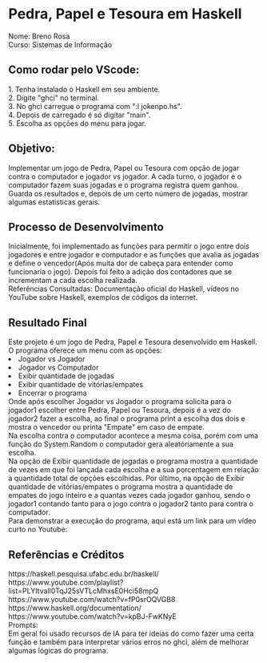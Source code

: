 <h1>Pedra, Papel e Tesoura em Haskell</h1>

Nome: Breno Rosa</br>
Curso: Sistemas de Informação</br>

<h2>Como rodar pelo VScode:</h2>
1. Tenha instalado o Haskell em seu ambiente.</br>
2. Digite "ghci" no terminal.</br>
3. No ghci carregue o programa com ":l jokenpo.hs".</br>
4. Depois de carregado é só digitar "main".</br>
5. Escolha as opções do menu para jogar.</br>

<h2>Objetivo:</h2>
Implementar um jogo de Pedra, Papel ou Tesoura com opção de jogar contra o computador e jogador vs jogador. A cada turno, o jogador e o computador fazem suas jogadas e o programa registra quem ganhou. Guarda os resultados e, depois de um certo número de jogadas, mostrar algumas estatísticas gerais.</br>

<h2>Processo de Desenvolvimento</h2>
Inicialmente, foi implementado as funções para permitir o jogo entre dois jogadores e entre jogador e computador e as funções que avalia as jogadas e define o vencedor(Após muita dor de cabeça para entender como funcionaria o jogo). Depois foi feito a adição dos contadores que se incrementam a cada escolha realizada.</br>
Referências Consultadas: Documentação oficial do Haskell, vídeos no YouTube sobre Haskell, exemplos de códigos da internet.</br>

<h2>Resultado Final</h2>
Este projeto é um jogo de Pedra, Papel e Tesoura desenvolvido em Haskell. O programa oferece um menu com as opções:</br>
<li>Jogador vs Jogador</li>
<li>Jogador vs Computador</li>
<li>Exibir quantidade de jogadas</li>
<li>Exibir quantidade de vitórias/empates</li>
<li>Encerrar o programa</li>
Onde após escolher Jogador vs Jogador o programa solicita para o jogador1 escolher entre Pedra, Papel ou Tesoura, depois é a vez do jogador2 fazer a escolha, ao final o programa print a escolha dos dois e mostra o vencedor ou printa "Empate" em caso de empate.</br>
Na escolha contra o computador acontece a mesma coisa, porém com uma função do System.Random o computador gera aleatóriamente a sua escolha.</br>
Na opção de Exibir quantidade de jogadas o programa mostra a quantidade de vezes em que foi lançada cada escolha e a sua porcentagem em relação a quantidade total de opções escolhidas.</</br>
Por último, na opção de Exibir quantidade de vitórias/empates o programa mostra a quantidade de empates do jogo inteiro e a quantas vezes cada jogador ganhou, sendo o jogador1 contando tanto para o jogo contra o jogador2 tanto para contra o computador.</br>
Para demonstrar a execução do programa, aqui está um link para um vídeo curto no Youtube:</br>

<h2>Referências e Créditos</h2>
https://haskell.pesquisa.ufabc.edu.br/haskell/</br>
https://www.youtube.com/playlist?list=PLYItvall0TqJ25sVTLcMhxsE0Hci58mpQ</br>
https://www.youtube.com/watch?v=fP0srOQVGB8</br>
https://www.haskell.org/documentation/</br>
https://www.youtube.com/watch?v=kpBJ-FwKNyE</br>
Prompts:</br>
Em geral foi usado recursos de IA para ter ideias do como fazer uma certa função e também para interpretar vários erros no ghci, além de melhorar algumas lógicas do programa.</br>

